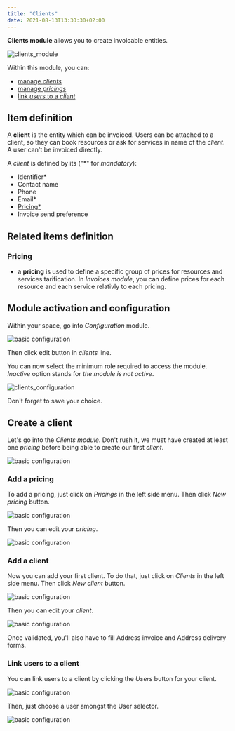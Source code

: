 ```yaml
---
title: "Clients"
date: 2021-08-13T13:30:30+02:00
---
```


**Clients module** allows you to create invoicable entities.

![clients_module](../../../clients_module_8.png)

Within this module, you can:
- [manage *clients*](./#add-a-client)
- [manage *pricings*](./#add-a-pricing)
- [link *users* to a *client*](./#link-users-to-a-client)

## Item definition

A **client** is the entity which can be invoiced. Users can be attached to a client, so they can book resources or ask for services in name of the *client*. A user can't be invoiced directly.

A *client* is defined by its ("*" for *mandatory*):
- Identifier*
- Contact name
- Phone
- Email*
- [Pricing*](./#pricing)
- Invoice send preference

## Related items definition

### Pricing

- a **pricing** is used to define a specific group of prices for resources and services tarification. In *Invoices module*, you can define prices for each resource and each service relativly to each pricing. 


## Module activation and configuration

Within your space, go into *Configuration* module.

![basic configuration](../../../basic_configuration_1.png)

Then click edit button in _clients_ line.

You can now select the minimum role required to access the module. *Inactive* option stands for *the module is not active*.

![clients_configuration](../../../clients_module_0.png)

Don't forget to save your choice.

## Create a client

Let's go into the *Clients module*.
Don't rush it, we must have created at least one *pricing* before being able to create our first *client*.

[comment]: # (A client can have multiple users, and a user can be linked to multiple clients)

![basic configuration](../../../clients_module_1.png)

### Add a pricing

To add a pricing, just click on *Pricings* in the left side menu. Then click *New pricing* button.

![basic configuration](../../../clients_module_2.png)

Then you can edit your *pricing*.

![basic configuration](../../../clients_module_3.png)


### Add a client

Now you can add your first client.
To do that, just click on *Clients* in the left side menu. Then click *New client* button.

![basic configuration](../../../clients_module_4.png)

Then you can edit your *client*.

![basic configuration](../../../clients_module_5.png)

Once validated, you'll also have to fill Address invoice and Address delivery forms.

### Link users to a client

You can link users to a client by clicking the *Users* button for your client.

![basic configuration](../../../clients_module_6.png)

Then, just choose a user amongst the User selector.

![basic configuration](../../../clients_module_7.png)
